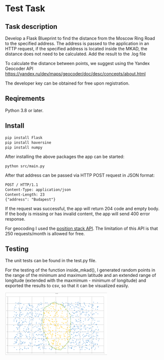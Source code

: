 # Test Task


## Task description
Develop a Flask Blueprint to find the distance from the Moscow Ring Road to the 
specified address. The address is passed to the application in an HTTP request, 
if the specified address is located inside the MKAD, the distance does not need 
to be calculated. Add the result to the .log file 

To calculate the distance between points, we suggest using the Yandex Geocoder 
API https://yandex.ru/dev/maps/geocoder/doc/desc/concepts/about.html 

The developer key can be obtained for free upon registration. 


## Reqirements
Python 3.8 or later.

## Install
```
pip install Flask
pip install haversine
pip install numpy
```
After installing the above packages the app can be started:

```
python src/main.py
```

After that address can be passed via HTTP POST request in JSON format:
```
POST / HTTP/1.1
Content-Type: application/json
Content-Length: 23
{"address": "Budapest"}
```
If the request was successful, the app will return 204 code and empty body.
If the body is missing or has invalid content, the app will send 400 error 
response.

For geocoding I used the [position stack API](https://positionstack.com/). The limitation of this API is that 250 requests/month is allowed for free.

## Testing

The unit tests can be found in the test.py file.

For the testing of the function inside_mkad(), I generated random points in the range of the minimum and maximum latitude and an extended range of longitude (extended with the maxmimum - minimum of longitude) and exported the results to csv, so that it can be visualized easily.

![Points inside and outside of the MKAD](mkad_points.png "Points inside and outside of the MKAD")